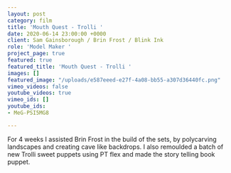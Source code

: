 ```yaml
---
layout: post
category: film
title: 'Mouth Quest - Trolli '
date: 2020-06-14 23:00:00 +0000
client: Sam Gainsborough / Brin Frost / Blink Ink
role: 'Model Maker '
project_page: true
featured: true
featured_title: 'Mouth Quest - Trolli '
images: []
featured_image: "/uploads/e587eeed-e27f-4a08-bb55-a307d36440fc.png"
vimeo_videos: false
youtube_videos: true
vimeo_ids: []
youtube_ids:
- MeG-PSI5MG8

---
```

For 4 weeks I assisted Brin Frost in the build of the sets, by polycarving  landscapes and creating cave like backdrops. I also remoulded a batch of new Trolli sweet puppets using PT flex and made the story telling book puppet.  
